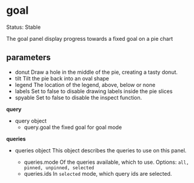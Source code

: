 # goal

Status: Stable

The goal panel display progress towards a fixed goal on a pie chart

## parameters

* donut
    Draw a hole in the middle of the pie, creating a tasty donut.
* tilt
    Tilt the pie back into an oval shape
* legend
    The location of the legend, above, below or none
* labels
    Set to false to disable drawing labels inside the pie slices
* spyable
    Set to false to disable the inspect function.

**query**

* query object
  * query.goal
      the fixed goal for goal mode

**queries**

* queries object
    This object describes the queries to use on this panel.

  * queries.mode
      Of the queries available, which to use. Options: `all, pinned, unpinned, selected`
  * queries.ids
      In `selected` mode, which query ids are selected.
